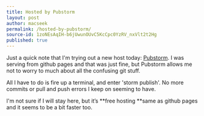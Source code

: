 ```yaml
---
title: Hosted by Pubstorm
layout: post
author: macseek
permalink: /hosted-by-pubstorm/
source-id: 1zoNEsAqIH-b6jUwunOUvC5KcCpc0YzRV_nxVlt2t2Hg
published: true
---
```

Just a quick note that I'm trying out a new host today: [Pubstorm](https://www.pubstorm.com/). I was serving from github pages and that was just fine, but Pubstorm allows me not to worry to much about all the confusing git stuff. 

All I have to do is fire up a terminal, and enter 'storm publish'. No more commits or pull and push errors I keep on seeming to have. 

I'm not sure if I will stay here, but it’s **free hosting **same as github pages and it seems to be a bit faster too. 

